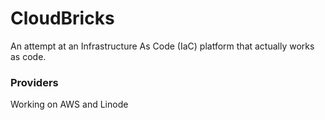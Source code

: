 # CloudBricks

An attempt at an Infrastructure As Code (IaC) platform that actually works as code.


### Providers
Working on AWS and Linode
